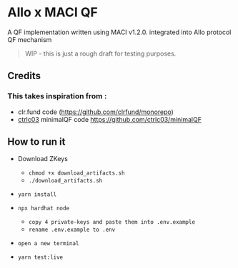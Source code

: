 # Allo x MACI QF

A QF implementation written using MACI v1.2.0.
integrated into Allo protocol QF mechanism

> WIP - this is just a rough draft for testing purposes.

## Credits

### This takes inspiration from :

- clr.fund code (https://github.com/clrfund/monorepo)
- [ctrlc03](https://github.com/ctrlc03) minimalQF code https://github.com/ctrlc03/minimalQF

## How to run it

- Download ZKeys
    - `chmod +x download_artifacts.sh`
    - `./download_artifacts.sh`

- `yarn install`
- `npx hardhat node`
    - `copy 4 private-keys and paste them into .env.example`
    - `rename .env.example to .env`
- `open a new terminal`
- `yarn test:live`


